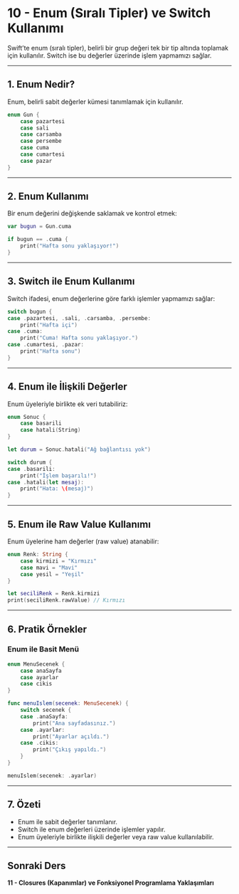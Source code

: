 # 10 - Enum (Sıralı Tipler) ve Switch Kullanımı

Swift’te enum (sıralı tipler), belirli bir grup değeri tek bir tip altında toplamak için kullanılır. Switch ise bu değerler üzerinde işlem yapmamızı sağlar.

---

## 1. Enum Nedir?

Enum, belirli sabit değerler kümesi tanımlamak için kullanılır.

```swift
enum Gun {
    case pazartesi
    case sali
    case carsamba
    case persembe
    case cuma
    case cumartesi
    case pazar
}
```

---

## 2. Enum Kullanımı

Bir enum değerini değişkende saklamak ve kontrol etmek:

```swift
var bugun = Gun.cuma

if bugun == .cuma {
    print("Hafta sonu yaklaşıyor!")
}
```

---

## 3. Switch ile Enum Kullanımı

Switch ifadesi, enum değerlerine göre farklı işlemler yapmamızı sağlar:

```swift
switch bugun {
case .pazartesi, .sali, .carsamba, .persembe:
    print("Hafta içi")
case .cuma:
    print("Cuma! Hafta sonu yaklaşıyor.")
case .cumartesi, .pazar:
    print("Hafta sonu")
}
```

---

## 4. Enum ile İlişkili Değerler

Enum üyeleriyle birlikte ek veri tutabiliriz:

```swift
enum Sonuc {
    case basarili
    case hatali(String)
}

let durum = Sonuc.hatali("Ağ bağlantısı yok")

switch durum {
case .basarili:
    print("İşlem başarılı!")
case .hatali(let mesaj):
    print("Hata: \(mesaj)")
}
```

---

## 5. Enum ile Raw Value Kullanımı

Enum üyelerine ham değerler (raw value) atanabilir:

```swift
enum Renk: String {
    case kirmizi = "Kırmızı"
    case mavi = "Mavi"
    case yesil = "Yeşil"
}

let seciliRenk = Renk.kirmizi
print(seciliRenk.rawValue) // Kırmızı
```

---

## 6. Pratik Örnekler

### Enum ile Basit Menü

```swift
enum MenuSecenek {
    case anaSayfa
    case ayarlar
    case cikis
}

func menuIslem(secenek: MenuSecenek) {
    switch secenek {
    case .anaSayfa:
        print("Ana sayfadasınız.")
    case .ayarlar:
        print("Ayarlar açıldı.")
    case .cikis:
        print("Çıkış yapıldı.")
    }
}

menuIslem(secenek: .ayarlar)
```

---

## 7. Özeti

- Enum ile sabit değerler tanımlanır.
- Switch ile enum değerleri üzerinde işlemler yapılır.
- Enum üyeleriyle birlikte ilişkili değerler veya raw value kullanılabilir.

---

## Sonraki Ders

**11 - Closures (Kapanımlar) ve Fonksiyonel Programlama Yaklaşımları**
